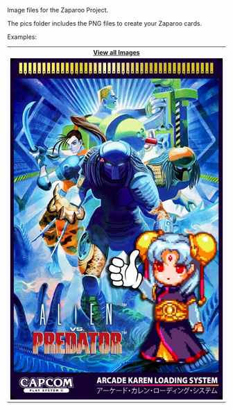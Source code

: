 Image files for the Zaparoo Project.

The pics folder includes the PNG files to create your Zaparoo cards.

Examples:
<table>
<tr>
 <th><a href="https://github.com/ArcadeKaren/Arcade-Karen-Loading-System/tree/main/Arcade-Karen-Pics">View all Images</a></th>
</tr>
<tr>
<td>
   
   <img src="/Arcade-Karen-Pics/AVP AKLS.jpg" />
   
 </td>
</tr>
</table>
